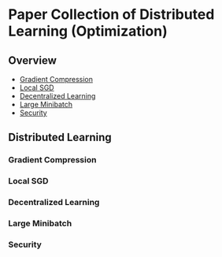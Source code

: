 # Paper Collection of Distributed Learning (Optimization)

## Overview
 * [Gradient Compression]()
 * [Local SGD]()
 * [Decentralized Learning]()
 * [Large Minibatch]()  
 * [Security]()  
## Distributed Learning

### Gradient Compression

### Local SGD

### Decentralized Learning

### Large Minibatch

### Security
